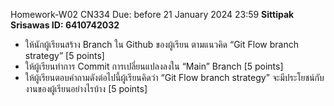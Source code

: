 Homework-W02 CN334 
Due: before 21 January 2024 23:59 
**Sittipak Srisawas ID: 6410742032**

- ให้นักผู้เรียนสร้าง Branch ใน Github ของผู้เรียน ตามแนวคิด “Git Flow branch strategy” [5 points]
- ให้ผู้เรียนทำการ Commit การเปลี่ยนแปลงลงใน “Main” Branch [5 points]
- ให้ผู้เรียนตอบคำถามดังต่อไปนี้ผู้เรียนคิดว่า “Git Flow branch strategy” จะมีประโยชน์กับงานของผู้เรียนอย่างไรบ้าง [5 points]